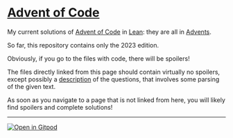 #  [Advent of Code](https://adventofcode.com/)

My current solutions of [Advent of Code](https://adventofcode.com/) in [Lean](https://lean-lang.org/): they are all in [Advents](https://github.com/adomani/advents/tree/master/Advents).

So far, this repository contains only the 2023 edition.

Obviously, if you go to the files with code, there will be spoilers!

The files directly linked from this page should contain virtually no spoilers,
except possibly a [description](https://github.com/adomani/advents/tree/master/descriptions.md) of the questions,
that involves some parsing of the given text.

As soon as you navigate to a page that is not linked from here, you will likely find spoilers and complete solutions!

---

[![Open in Gitpod](https://gitpod.io/button/open-in-gitpod.svg)](https://gitpod.io/#https://github.com/adomani/advents)
